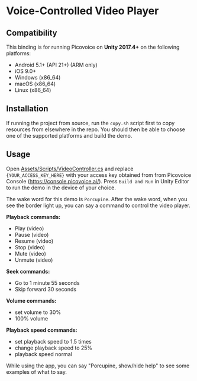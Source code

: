 # Voice-Controlled Video Player

## Compatibility

This binding is for running Picovoice on **Unity 2017.4+** on the following platforms:

- Android 5.1+ (API 21+) (ARM only)
- iOS 9.0+
- Windows (x86_64)
- macOS (x86_64)
- Linux (x86_64)

## Installation

If running the project from source, run the `copy.sh` script first to copy resources from elsewhere in the repo. You should then be able to choose one of the supported platforms and build the demo.

## Usage

Open [Assets/Scripts/VideoController.cs](Assets/Scripts/VideoController.cs) and replace `{YOUR_ACCESS_KEY_HERE}` with your access key obtained from from Picovoice Console (https://console.picovoice.ai/).
Press `Build and Run` in Unity Editor to run the demo in the device of your choice.

The wake word for this demo is `Porcupine`. After the wake word, when you see the border light up, you can say a command to control the video player.

**Playback commands:**
- Play (video)
- Pause (video)
- Resume (video)
- Stop (video)
- Mute (video)
- Unmute (video)

**Seek commands:**
- Go to 1 minute 55 seconds
- Skip forward 30 seconds

**Volume commands:**
- set volume to 30%
- 100% volume

**Playback speed commands:**
- set playback speed to 1.5 times
- change playback speed to 25%
- playback speed normal	

While using the app, you can say "Porcupine, show/hide help" to see some examples of what to say.
